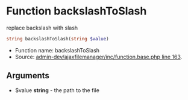 Function backslashToSlash
===========================

replace backslash with slash



```php
string backslashToSlash(string $value)
```

* Function name: backslashToSlash
* Source: [admin-dev/ajaxfilemanager/inc/function.base.php line 163](https://github.com/PrestaShop/PrestaShop/blob/1.5.4.1/admin-dev/ajaxfilemanager/inc/function.base.php#L163).

Arguments
---------

* $value **string** - the path to the file

